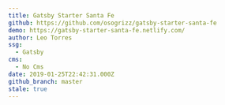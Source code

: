```yaml
---
title: Gatsby Starter Santa Fe
github: https://github.com/osogrizz/gatsby-starter-santa-fe
demo: https://gatsby-starter-santa-fe.netlify.com/
author: Leo Torres
ssg:
  - Gatsby
cms:
  - No Cms
date: 2019-01-25T22:42:31.000Z
github_branch: master
stale: true
---
```


